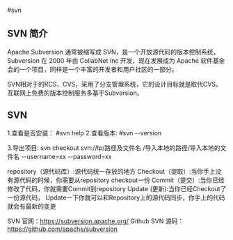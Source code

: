 #svn
## SVN 简介


Apache Subversion 通常被缩写成 SVN，是一个开放源代码的版本控制系统，Subversion 在 2000 年由 CollabNet Inc 开发，现在发展成为 Apache 软件基金会的一个项目，同样是一个丰富的开发者和用户社区的一部分。

SVN相对于的RCS、CVS，采用了分支管理系统，它的设计目标就是取代CVS。互联网上免费的版本控制服务多基于Subversion。

## SVN 
1.查看是否安装：
	#svn help
2.查看版本:
	#svn --version

3.导出项目:	svn checkout svn://Ip/路径及文件名   /导入本地的路径/导入本地的文件名  --username=xx --password=xx

repository（源代码库）:源代码统一存放的地方
Checkout（提取）:当你手上没有源代码的时候，你需要从repository checkout一份
Commit（提交）:当你已经修改了代码，你就需要Commit到repository
Update (更新):当你已经Checkout了一份源代码， Update一下你就可以和Repository上的源代码同步，你手上的代码就会有最新的变更

SVN 官网：https://subversion.apache.org/
Github SVN 源码：https://github.com/apache/subversion